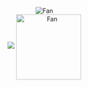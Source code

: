 <p align="center">
    <img src="https://github.com/sntdshrly/sntdshrly/blob/main/img/fan-1.gif" alt="Fan" align="center"> <br>
    <img src ="https://github-readme-streak-stats.herokuapp.com?user=sntdshrly&theme=darcula&hide_border=true&background=FFFFFF00">
    <img src="https://github.com/sntdshrly/sntdshrly/blob/main/img/skeleton.gif" alt="Fan" align="center" width="150px" height="150px"> 
</p>
